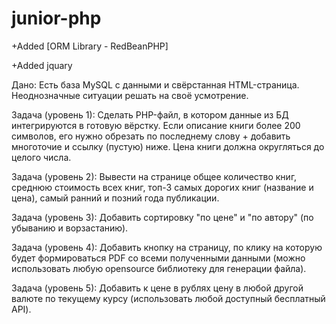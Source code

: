 # junior-php

+Added [ORM Library - RedBeanPHP]

+Added jquary

Дано:
Есть база MySQL с данными и свёрстанная HTML-страница. Неоднозначные ситуации решать на своё усмотрение.

Задача (уровень 1):
Сделать PHP-файл, в котором данные из БД интегрируются в готовую вёрстку.
Если описание книги более 200 символов, его нужно обрезать по последнему слову + добавить многоточие и ссылку (пустую) ниже. Цена книги должна округляться до целого числа.

Задача (уровень 2):
Вывести на странице общее количество книг, среднюю стоимость всех книг, топ-3 самых дорогих книг (название и цена), самый ранний и позний года публикации.

Задача (уровень 3):
Добавить сортировку "по цене" и "по автору" (по убыванию и ворзастанию).

Задача (уровень 4):
Добавить кнопку на страницу, по клику на которую будет формироваться PDF со всеми полученными данными (можно использовать любую opensource библиотеку для генерации файла).

Задача (уровень 5):
Добавить к цене в рублях цену в любой другой валюте по текущему курсу (использовать любой доступный бесплатный API).
